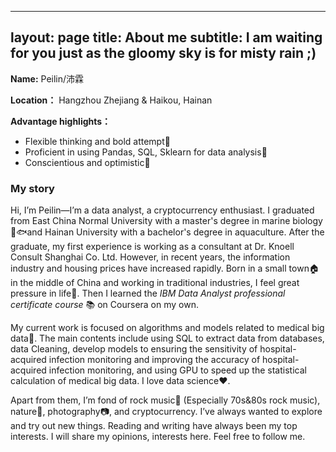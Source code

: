 
---
layout: page
title: About me
subtitle: I am waiting for you just as the gloomy sky is for misty rain ;)
---
**Name:** Peilin/沛霖

**Location：** Hangzhou Zhejiang &  Haikou, Hainan

**Advantage highlights：**

- Flexible thinking and bold attempt💪
- Proficient in using Pandas, SQL, Sklearn for data analysis🔨
- Conscientious and optimistic🙂

### My story

Hi, I’m Peilin—I’m a data analyst, a cryptocurrency enthusiast. I graduated from East China Normal University with a master's degree in marine biology 🌊🐟and Hainan University with a bachelor's degree in aquaculture. After the graduate, my first experience is working as a consultant at Dr. Knoell Consult Shanghai Co. Ltd. However, in recent years, the information industry and housing prices have increased rapidly. Born in a small town🏠 in the middle of China and working in traditional industries, I feel great pressure in life🍐. Then I learned the *IBM Data Analyst professional certificate course* 📚 on Coursera on my own.

My current work is focused on algorithms and models related to medical big data🏥.  The main contents include using SQL to extract data from databases, data Cleaning, develop models to ensuring the sensitivity of hospital-acquired infection monitoring and improving the accuracy of hospital-acquired infection monitoring, and using GPU to speed up the statistical calculation of medical big data. I love data science♥.

Apart from them, I’m fond of rock music🎸 (Especially 70s&80s rock music), nature🌴, photography📷, and cryptocurrency.  I’ve always wanted to explore and try out new things. Reading and writing have always been my top interests. I will share my opinions, interests here. Feel free to follow me.
